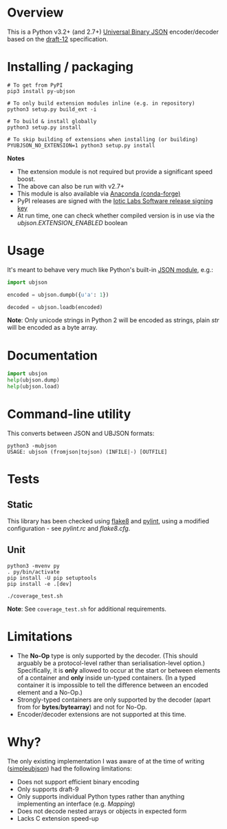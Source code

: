 # Overview

This is a Python v3.2+ (and 2.7+) [Universal Binary JSON](http://ubjson.org) encoder/decoder based on the [draft-12](UBJSON-Specification.md) specification.


# Installing / packaging
```shell
# To get from PyPI
pip3 install py-ubjson

# To only build extension modules inline (e.g. in repository)
python3 setup.py build_ext -i

# To build & install globally
python3 setup.py install

# To skip building of extensions when installing (or building)
PYUBJSON_NO_EXTENSION=1 python3 setup.py install
```
**Notes**

- The extension module is not required but provide a significant speed boost.
- The above can also be run with v2.7+
- This module is also available via [Anaconda (conda-forge)](https://anaconda.org/conda-forge/py-ubjson)
- PyPI releases are signed with the [Iotic Labs Software release signing key](https://iotic-labs.com/iotic-labs.com.asc)
- At run time, one can check whether compiled version is in use via the _ubjson.EXTENSION_ENABLED_ boolean


# Usage
It's meant to behave very much like Python's built-in [JSON module](https://docs.python.org/3/library/json.html), e.g.:
```python
import ubjson

encoded = ubjson.dumpb({u'a': 1})

decoded = ubjson.loadb(encoded)
```
**Note**: Only unicode strings in Python 2 will be encoded as strings, plain *str* will be encoded as a byte array.


# Documentation
```python
import ubsjon
help(ubjson.dump)
help(ubjson.load)
```

# Command-line utility
This converts between JSON and UBJSON formats:
```shell
python3 -mubjson
USAGE: ubjson (fromjson|tojson) (INFILE|-) [OUTFILE]
```


# Tests

## Static
This library has been checked using [flake8](https://pypi.python.org/pypi/flake8) and [pylint](http://www.pylint.org), using a modified configuration - see _pylint.rc_ and _flake8.cfg_.

## Unit
```shell
python3 -mvenv py
. py/bin/activate
pip install -U pip setuptools
pip install -e .[dev]

./coverage_test.sh
```
**Note**: See `coverage_test.sh` for additional requirements.


# Limitations
- The **No-Op** type is only supported by the decoder. (This should arguably be a protocol-level rather than serialisation-level option.) Specifically, it is **only** allowed to occur at the start or between elements of a container and **only** inside un-typed containers. (In a typed container it is impossible to tell the difference between an encoded element and a No-Op.)
- Strongly-typed containers are only supported by the decoder (apart from for **bytes**/**bytearray**) and not for No-Op.
- Encoder/decoder extensions are not supported at this time.


# Why?
The only existing implementation I was aware of at the time of writing ([simpleubjson](https://github.com/brainwater/simpleubjson)) had the following limitations:

- Does not support efficient binary encoding
- Only supports draft-9
- Only supports individual Python types rather than anything implementing an interface (e.g. _Mapping_)
- Does not decode nested arrays or objects in expected form
- Lacks C extension speed-up
